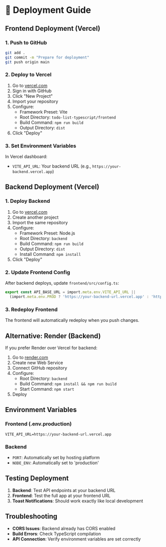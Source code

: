 # 🚀 Deployment Guide

## Frontend Deployment (Vercel)

### 1. Push to GitHub
```bash
git add .
git commit -m "Prepare for deployment"
git push origin main
```

### 2. Deploy to Vercel
1. Go to [vercel.com](https://vercel.com)
2. Sign in with GitHub
3. Click "New Project"
4. Import your repository
5. Configure:
   - Framework Preset: Vite
   - Root Directory: `todo-list-typescript/frontend`
   - Build Command: `npm run build`
   - Output Directory: `dist`
6. Click "Deploy"

### 3. Set Environment Variables
In Vercel dashboard:
- `VITE_API_URL`: Your backend URL (e.g., `https://your-backend.vercel.app`)

## Backend Deployment (Vercel)

### 1. Deploy Backend
1. Go to [vercel.com](https://vercel.com)
2. Create another project
3. Import the same repository
4. Configure:
   - Framework Preset: Node.js
   - Root Directory: `backend`
   - Build Command: `npm run build`
   - Output Directory: `dist`
   - Install Command: `npm install`
5. Click "Deploy"

### 2. Update Frontend Config
After backend deploys, update `frontend/src/config.ts`:
```typescript
export const API_BASE_URL = import.meta.env.VITE_API_URL || 
  (import.meta.env.PROD ? 'https://your-backend-url.vercel.app' : 'http://localhost:5000');
```

### 3. Redeploy Frontend
The frontend will automatically redeploy when you push changes.

## Alternative: Render (Backend)

If you prefer Render over Vercel for backend:

1. Go to [render.com](https://render.com)
2. Create new Web Service
3. Connect GitHub repository
4. Configure:
   - Root Directory: `backend`
   - Build Command: `npm install && npm run build`
   - Start Command: `npm start`
5. Deploy

## Environment Variables

### Frontend (.env.production)
```
VITE_API_URL=https://your-backend-url.vercel.app
```

### Backend
- `PORT`: Automatically set by hosting platform
- `NODE_ENV`: Automatically set to 'production'

## Testing Deployment

1. **Backend**: Test API endpoints at your backend URL
2. **Frontend**: Test the full app at your frontend URL
3. **Toast Notifications**: Should work exactly like local development

## Troubleshooting

- **CORS Issues**: Backend already has CORS enabled
- **Build Errors**: Check TypeScript compilation
- **API Connection**: Verify environment variables are set correctly

